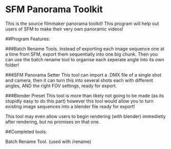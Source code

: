 # SFM Panorama Toolkit

This is the source filmmaker panorama toolkit! This program will help out users of SFM to make their very own panoramic videos!

##Program Features:

###Batch Rename Tools.
Instead of exporting each image sequence one at a time from SFM, export them sequentially into one big chunk. Then you can use the batch rename tool to organise each seperate angle into its own folder!

###SFM Panorama Setter
This tool can import a .DMX file of a single shot and camera, then it can turn this into several shots each with different angles, AND the right FOV settings, ready for export. 

###Blender Preset
This tool is more than likely not going to be made (as its stupidly easy to do this part) however this tool would allow you to turn existing image sequences into a blender file ready for export!


This tool may even allow users to begin rendering (with blender) immedietly after rendering, but no promises on that one. 


##Completed tools: 

Batch Rename Tool. (used with /rename)

